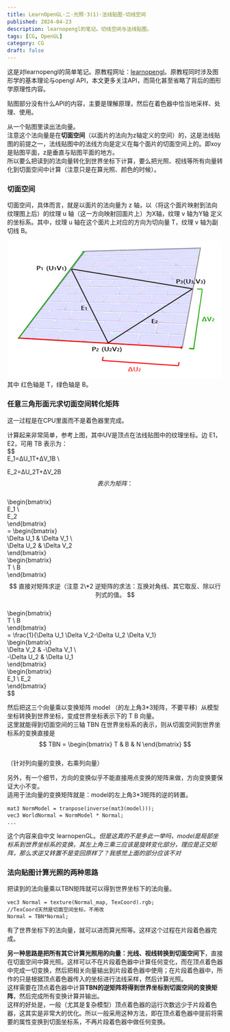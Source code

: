 ```yaml
---
title: LearnOpenGL·二·光照·3(1)·法线贴图-切线空间
published: 2024-04-23
description: learnopengl的笔记。切线空间与法线贴图。
tags: [CG, OpenGL]
category: CG
draft: false
---
```

这是对learnopengl的简单笔记。原教程网址：[learnopengl](https://learnopengl-cn.github.io/)。原教程同时涉及图形学的基本理论与opengl API，本文更多关注API，而简化甚至省略了背后的图形学原理性内容。  

贴图部分没有什么API的内容，主要是理解原理，然后在着色器中恰当地采样、处理、使用。  

从一个贴图里读出法向量。  
注意这个法向量是在**切面空间**（以面片的法向为z轴定义的空间）的，这是法线贴图的前提之一，法线贴图中的法线方向是定义在每个面片的切面空间上的。即xoy是贴图平面，z是垂直与贴图平面的地方。  
所以要么把读到的法向量转化到世界坐标下计算，要么把光照、视线等所有向量转化到切面空间中计算（注意只是在算光照、颜色的时候）。  
  
### 切面空间  
切面空间，具体而言，就是以面片的法向量为 z 轴，以（将这个面片映射到法向纹理图上后）的纹理 u 轴（这一方向映射回面片上）为X轴，纹理 v 轴为Y轴 定义的坐标系。其中，纹理 u 轴在这个面片上对应的方向为切向量 T，纹理 v 轴为副切线 B。  
  
![切面空间示意](../_resources/903bd58e88d6ae13f3216ae4502558b4.png)  
其中 红色轴是 T，绿色轴是 B。  
  
### 任意三角形面元求切面空间转化矩阵  
这一过程是在CPU里面而不是着色器里完成。  
  
计算起来非常简单，参考上图，其中UV是顶点在法线贴图中的纹理坐标。边 E1，E2，可用 TB 表示为：  
$$  
E_1=ΔU_1T+ΔV_1B \\  
  
E_2=ΔU_2T+ΔV_2B  
$$  
表示为矩阵：  
$$  
\begin{bmatrix}  
E_1 \\  
E_2  
\end{bmatrix}  
= \begin{bmatrix}  
\Delta U_1 & \Delta V_1 \\  
\Delta U_2 & \Delta V_2  
\end{bmatrix}  
\begin{bmatrix}  
T \\ B  
\end{bmatrix}  
$$  
直接对矩阵求逆（注意 2\*2 逆矩阵的求法：互换对角线、其它取反、除以行列式的值。  
$$  
\begin{bmatrix}  
T \\ B  
\end{bmatrix}  
= \frac{1}{\Delta U_1  \Delta V_2-\Delta U_2 \Delta V_1}  
\begin{bmatrix}  
\Delta V_2 & -\Delta V_1 \\  
-\Delta U_2 & \Delta U_1  
\end{bmatrix}  
\begin{bmatrix}  
E_1 \\ E_2  
\end{bmatrix}  
$$  
  
然后把这三个向量乘以变换矩阵 model （的左上角3\*3矩阵，不要平移）从模型坐标转换到世界坐标，变成世界坐标表示下的 T B 向量。  
这里就能得到切面空间的三轴 TBN 在世界坐标系的表示，则从切面空间到世界坐标系的变换直接是  
$$  
TBN = \begin{bmatrix}  
T & B & N  
\end{bmatrix}  
$$  
（针对列向量的变换，右乘列向量）  
  
  
另外，有一个细节，方向的变换似乎不能直接用点变换的矩阵来做，方向变换要保证大小不变。  
适用于法向量的变换矩阵就是：model的左上角3\*3矩阵的逆的转置。  
```  
mat3 NormModel = tranpose(inverse(mat3(model)));  
vec3 WorldNormal = NormModel * Normal;  
...  
```  
这个内容来自中文 learnopenGL。*但是这真的不是多此一举吗，model是局部坐标系到世界坐标系的变换，其左上角三乘三应该是旋转变化部分，理应是正交矩阵，那么求逆又转置不是变回原样了？我感觉上面的部分应该不对*  
  
### 法向贴图计算光照的两种思路  
把读到的法向量乘以TBN矩阵就可以得到世界坐标下的法向量。  
```  
vec3 Normal = texture(Normal_map, TexCoord).rgb;  
//TexCoord天然是切面空间坐标，不用改  
Normal = TBN*Normal;  
```  
有了世界坐标下的法向量，就可以进而算光照等。这样这个过程在片段着色器完成。  
  
**另一种思路是把所有其它计算光照用的向量：光线、视线转换到切面空间下**，直接在切面空间中算光照。这样可以不在片段着色器中计算任何变化，而在顶点着色器中完成一切变换，然后把相关向量输出到片段着色器中使用；在片段着色器中，所作的只是根据顶点着色器传入的坐标进行法线采样，然后计算光照。  
这样需要在顶点着色器中计算**TBN的逆矩阵将得到世界坐标到切面空间的变换矩阵**，然后完成所有变换计算并输出。  
这样的好处是，一般（尤其是复杂模型）顶点着色器的运行次数远少于片段着色器，这其实是非常大的优化。所以一般采用这种方法，即在顶点着色器中提前将需要的属性变换到切面坐标系，不再片段着色器中做任何变换。  
